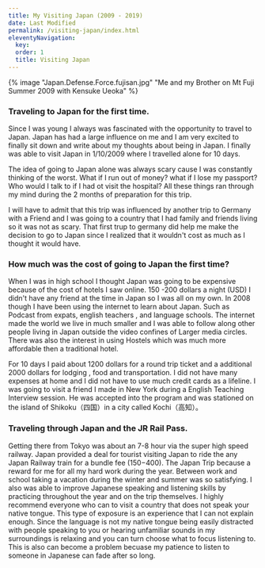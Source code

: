 ```yaml
---
title: My Visiting Japan (2009 - 2019) 
date: Last Modified 
permalink: /visiting-japan/index.html
eleventyNavigation:
  key: 
  order: 1
  title: Visiting Japan
---
```


{% image "Japan.Defense.Force.fujisan.jpg" "Me and my Brother on Mt Fuji Summer 2009 with Kensuke Ueoka" %}

### Traveling to Japan for the first time.

Since I was young I always was fascinated with the opportunity to travel to Japan. 
Japan has had a large influence on me and I am very excited to finally sit down and write about my thoughts about being in Japan. I finally was able to visit Japan in 1/10/2009 where I travelled alone for 10 days. 

The idea of going to Japan alone was always scary cause I was constantly thinking of the worst. What if I run out of money? what if I lose my passport? Who would I talk to if I had ot visit the hospital? All these things ran through my mind during the 2 months of preparation for this trip. 

I will have to admit that this trip was influenced by another trip to Germany with a Friend and I was going to a country that I had family and friends living so it was not as scary. That first trup to germany did help me make the decision to go to 
Japan since I realized that it wouldn't cost as much as I thought it would have.


### How much was the cost of going to Japan the first time?

When I was in high school I thought Japan was going to be expensive because of the cost of hotels I saw online. 150 -200 dollars a night (USD) I didn't have any friend at the time in Japan so I was all on my own. In 2008 though I have been using the internet to learn about Japan. Such as Podcast from expats, english teachers , and language schools.  The internet made the world we live in much smaller and I was able to follow along other people living in Japan outside the video confines of Larger media circles. There was also the interest in using Hostels which was much more affordable then a traditional hotel.

For 10 days I paid about 1200 dollars for a round trip ticket and a additional 2000 dollars for lodging , food and transportation. I did not have many expenses at home and I did not have to use much credit cards as a lifeline. I was going to visit a friend I made in New York during a English Teaching Interview session. He was accepted into the program and was stationed on the island of Shikoku（四国）in a city called Kochi（高知）。

### Traveling through Japan and the JR Rail Pass.

Getting there from Tokyo was about an 7-8 hour via the super high speed railway. Japan provided a deal for tourist visiting Japan to ride the any Japan Railway train for a bundle fee ($150-$400). The Japan Trip because a reward for me for all my hard work during the year. Between work and school taking a vacation during the winter and summer was so satisfying. I also was able to improve Japanese speaking and listening skills by practicing throughout the year and on the trip themselves. I highly recommend everyone who can to visit a country that does not speak your native tongue. This type of exposure is an experience that I can not explain enough. Since the language is not my native tongue being easily distracted with people speaking to you or hearing unfamiliar sounds in my surroundings is relaxing and you can turn choose what to focus listening to. This is also can become a problem becuase my patience to listen to someone in Japanese can fade after so long.
 




